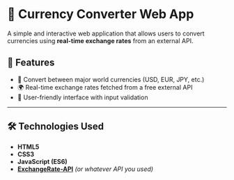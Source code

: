# 💱 Currency Converter Web App

A simple and interactive web application that allows users to convert currencies using **real-time exchange rates** from an external API.

## 🚀 Features

- 🔄 Convert between major world currencies (USD, EUR, JPY, etc.)
- 🌍 Real-time exchange rates fetched from a free external API
- 🧠 User-friendly interface with input validation

---

## 🛠️ Technologies Used

- **HTML5**
- **CSS3**
- **JavaScript (ES6)**
- **[ExchangeRate-API](https://www.exchangerate-api.com/)** *(or whatever API you used)*
